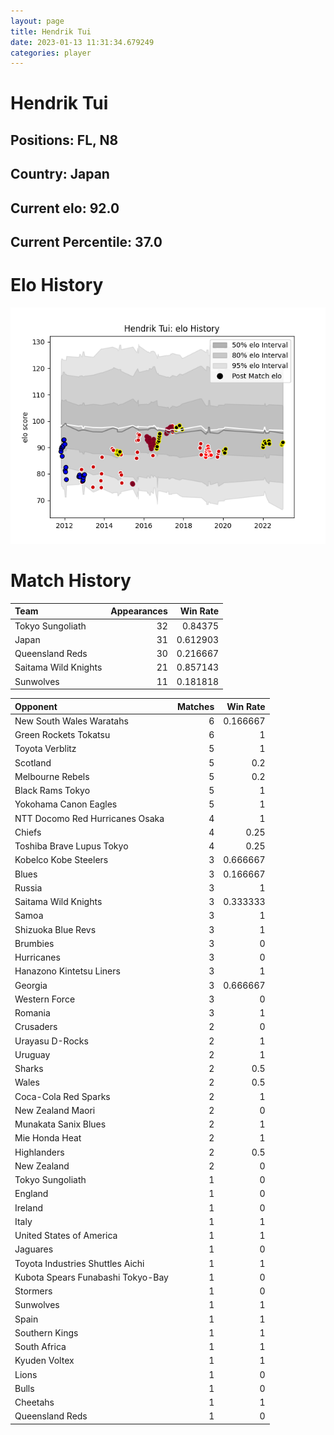 ```yaml
---  
layout: page  
title: Hendrik Tui  
date: 2023-01-13 11:31:34.679249  
categories: player  
---
```

# Hendrik Tui

## Positions: FL, N8

## Country: Japan

## Current elo: 92.0

## Current Percentile: 37.0

# Elo History


![elo history](history_HendrikTui.png)
# Match History


| Team                 |   Appearances |   Win Rate |
|:---------------------|--------------:|-----------:|
| Tokyo Sungoliath     |            32 |   0.84375  |
| Japan                |            31 |   0.612903 |
| Queensland Reds      |            30 |   0.216667 |
| Saitama Wild Knights |            21 |   0.857143 |
| Sunwolves            |            11 |   0.181818 |

| Opponent                          |   Matches |   Win Rate |
|:----------------------------------|----------:|-----------:|
| New South Wales Waratahs          |         6 |   0.166667 |
| Green Rockets Tokatsu             |         6 |   1        |
| Toyota Verblitz                   |         5 |   1        |
| Scotland                          |         5 |   0.2      |
| Melbourne Rebels                  |         5 |   0.2      |
| Black Rams Tokyo                  |         5 |   1        |
| Yokohama Canon Eagles             |         5 |   1        |
| NTT Docomo Red Hurricanes Osaka   |         4 |   1        |
| Chiefs                            |         4 |   0.25     |
| Toshiba Brave Lupus Tokyo         |         4 |   0.25     |
| Kobelco Kobe Steelers             |         3 |   0.666667 |
| Blues                             |         3 |   0.166667 |
| Russia                            |         3 |   1        |
| Saitama Wild Knights              |         3 |   0.333333 |
| Samoa                             |         3 |   1        |
| Shizuoka Blue Revs                |         3 |   1        |
| Brumbies                          |         3 |   0        |
| Hurricanes                        |         3 |   0        |
| Hanazono Kintetsu Liners          |         3 |   1        |
| Georgia                           |         3 |   0.666667 |
| Western Force                     |         3 |   0        |
| Romania                           |         3 |   1        |
| Crusaders                         |         2 |   0        |
| Urayasu D-Rocks                   |         2 |   1        |
| Uruguay                           |         2 |   1        |
| Sharks                            |         2 |   0.5      |
| Wales                             |         2 |   0.5      |
| Coca-Cola Red Sparks              |         2 |   1        |
| New Zealand Maori                 |         2 |   0        |
| Munakata Sanix Blues              |         2 |   1        |
| Mie Honda Heat                    |         2 |   1        |
| Highlanders                       |         2 |   0.5      |
| New Zealand                       |         2 |   0        |
| Tokyo Sungoliath                  |         1 |   0        |
| England                           |         1 |   0        |
| Ireland                           |         1 |   0        |
| Italy                             |         1 |   1        |
| United States of America          |         1 |   1        |
| Jaguares                          |         1 |   0        |
| Toyota Industries Shuttles Aichi  |         1 |   1        |
| Kubota Spears Funabashi Tokyo-Bay |         1 |   0        |
| Stormers                          |         1 |   0        |
| Sunwolves                         |         1 |   1        |
| Spain                             |         1 |   1        |
| Southern Kings                    |         1 |   1        |
| South Africa                      |         1 |   1        |
| Kyuden Voltex                     |         1 |   1        |
| Lions                             |         1 |   0        |
| Bulls                             |         1 |   0        |
| Cheetahs                          |         1 |   1        |
| Queensland Reds                   |         1 |   0        |